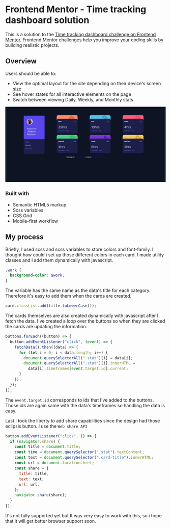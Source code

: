 # Frontend Mentor - Time tracking dashboard solution

This is a solution to the [Time tracking dashboard challenge on Frontend Mentor](https://www.frontendmentor.io/challenges/time-tracking-dashboard-UIQ7167Jw). Frontend Mentor challenges help you improve your coding skills by building realistic projects.

## Overview

Users should be able to:

- View the optimal layout for the site depending on their device's screen size
- See hover states for all interactive elements on the page
- Switch between viewing Daily, Weekly, and Monthly stats

![](./screenshot.jpg)

### Built with

- Semantic HTML5 markup
- Scss variables
- CSS Grid
- Mobile-first workflow

## My process

Briefly, I used scss and scss variables to store colors and font-family. I thought how could i set up those different colors in each card. I made utility classes and I add them dynamically with javascript.

```scss
.work {
  background-color: $work;
}
```

The variable has the same name as the data's title for each category. Therefore it's easy to add them when the cards are created.

```js
card.classList.add(title.toLowerCase());
```

The cards themselves are also created dynamically with javascript after I fetch the data.
I've created a loop over the buttons so when they are clicked the cards are updating the information.

```js
buttons.forEach((button) => {
  button.addEventListener("click", (event) => {
    fetchData().then((data) => {
      for (let i = 0; i < data.length; i++) {
        document.querySelectorAll(".stat")[i] = data[i];
        document.querySelectorAll(".stat")[i].innerHTML =
          data[i].timeframes[event.target.id].current;
      }
    });
  });
});
```

The `event.target.id` corresponds to ids that I've added to the buttons. Those ids are again same with the data's timeframes so handling the data is easy.

Last I took the liberty to add share capabilities since the design had those eclipsis button.
I use the `Web share API`

```js
button.addEventListener("click", () => {
  if (navigator.share) {
    const title = document.title;
    const time = document.querySelector(".stat").textContent;
    const text = document.querySelector(".card-title").innerHTML;
    const url = document.location.href;
    const share = {
      title: title,
      text: text,
      url: url,
    };
    navigator.share(share);
  }
});
```
It's not fully supported yet but It was very easy to work with this, so i hope that it will get better browser support soon.
